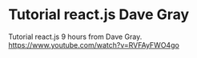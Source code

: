 # Tutorial react.js Dave Gray

Tutorial react.js 9 hours from Dave Gray. \
https://www.youtube.com/watch?v=RVFAyFWO4go
